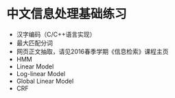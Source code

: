# 中文信息处理基础练习

* 汉字编码（C/C++语言实现）
* 最大匹配分词
* 网页正文抽取，请见2016春季学期《信息检索》课程主页
* HMM
* Linear Model
* Log-linear Model
* Global Linear Model
* CRF